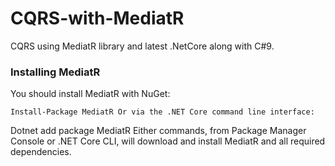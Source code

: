 # CQRS-with-MediatR
CQRS using MediatR library and latest .NetCore along with C#9.


### Installing MediatR
You should install MediatR with NuGet:

`
Install-Package MediatR
Or via the .NET Core command line interface:
`

Dotnet add package MediatR
Either commands, from Package Manager Console or .NET Core CLI, will download and install MediatR and all required dependencies.
